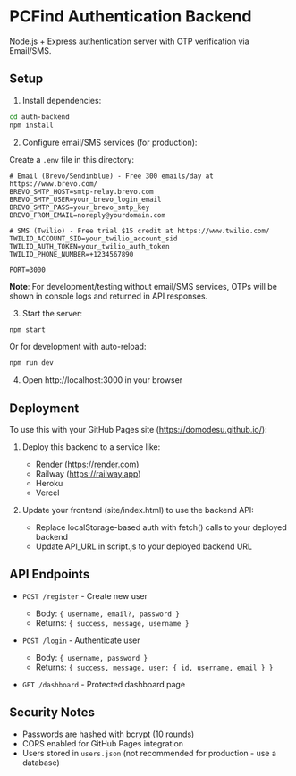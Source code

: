 # PCFind Authentication Backend

Node.js + Express authentication server with OTP verification via Email/SMS.

## Setup

1. Install dependencies:
```bash
cd auth-backend
npm install
```

2. Configure email/SMS services (for production):

Create a `.env` file in this directory:
```env
# Email (Brevo/Sendinblue) - Free 300 emails/day at https://www.brevo.com/
BREVO_SMTP_HOST=smtp-relay.brevo.com
BREVO_SMTP_USER=your_brevo_login_email
BREVO_SMTP_PASS=your_brevo_smtp_key
BREVO_FROM_EMAIL=noreply@yourdomain.com

# SMS (Twilio) - Free trial $15 credit at https://www.twilio.com/
TWILIO_ACCOUNT_SID=your_twilio_account_sid
TWILIO_AUTH_TOKEN=your_twilio_auth_token
TWILIO_PHONE_NUMBER=+1234567890

PORT=3000
```

**Note**: For development/testing without email/SMS services, OTPs will be shown in console logs and returned in API responses.

3. Start the server:
```bash
npm start
```

Or for development with auto-reload:
```bash
npm run dev
```

4. Open http://localhost:3000 in your browser

## Deployment

To use this with your GitHub Pages site (https://domodesu.github.io/):

1. Deploy this backend to a service like:
   - Render (https://render.com)
   - Railway (https://railway.app)
   - Heroku
   - Vercel

2. Update your frontend (site/index.html) to use the backend API:
   - Replace localStorage-based auth with fetch() calls to your deployed backend
   - Update API_URL in script.js to your deployed backend URL

## API Endpoints

- `POST /register` - Create new user
  - Body: `{ username, email?, password }`
  - Returns: `{ success, message, username }`

- `POST /login` - Authenticate user
  - Body: `{ username, password }`
  - Returns: `{ success, message, user: { id, username, email } }`

- `GET /dashboard` - Protected dashboard page

## Security Notes

- Passwords are hashed with bcrypt (10 rounds)
- CORS enabled for GitHub Pages integration
- Users stored in `users.json` (not recommended for production - use a database)

